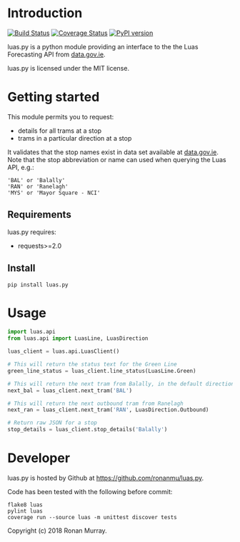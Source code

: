 # Introduction 

[![Build Status](https://travis-ci.org/ronanmu/luas.py.svg?branch=master)](https://travis-ci.org/ronanmu/luas.py) [![Coverage Status](https://coveralls.io/repos/ronanmu/luas.py/badge.svg)](https://coveralls.io/r/ronanmu/luas.py) [![PyPI version](https://badge.fury.io/py/luas.py.svg)](https://badge.fury.io/py/luas.py)

luas.py is a python module providing an interface to the the Luas Forecasting API from [data.gov.ie](https://data.gov.ie/dataset/luas-forecasting-api/resource/078346e0-fe7f-4e71-9c51-21c78520dc3d). 

luas.py is licensed under the MIT license.

Getting started
===============

This module permits you to request:
* details for all trams at a stop
* trams in a particular direction at a stop

It validates that the stop names exist in data set available at [data.gov.ie](https://data.gov.ie/dataset/luas-network-2012-stops-itm). Note that the stop abbreviation or name can used when querying the Luas API, e.g.:

```commandline
'BAL' or 'Balally'
'RAN' or 'Ranelagh'
'MYS' or 'Mayor Square - NCI'
``` 



Requirements
------------

luas.py requires:
 * requests>=2.0


Install
-------
```commandline
pip install luas.py
```

# Usage

```python
import luas.api
from luas.api import LuasLine, LuasDirection

luas_client = luas.api.LuasClient()

# This will return the status text for the Green Line
green_line_status = luas_client.line_status(LuasLine.Green)

# This will return the next tram from Balally, in the default direction (inbound)
next_bal = luas_client.next_tram('BAL')

# This will return the next outbound tram from Ranelagh
next_ran = luas_client.next_tram('RAN', LuasDirection.Outbound)

# Return raw JSON for a stop
stop_details = luas_client.stop_details('Balally')

```

Developer
=========

luas.py is hosted by Github at https://github.com/ronanmu/luas.py.

Code has been tested with the following before commit:

```commandline
flake8 luas
pylint luas
coverage run --source luas -m unittest discover tests
```

Copyright (c) 2018 Ronan Murray.